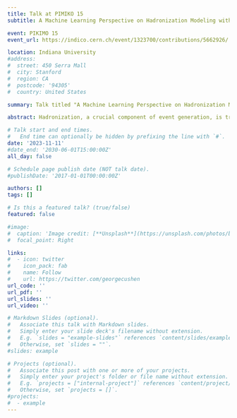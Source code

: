 ```yaml
---
title: Talk at PIMIKO 15
subtitle: A Machine Learning Perspective on Hadronization Modeling with MLHAD

event: PIKIMO 15
event_url: https://indico.cern.ch/event/1323700/contributions/5662926/

location: Indiana University
#address:
#  street: 450 Serra Mall
#  city: Stanford
#  region: CA
#  postcode: '94305'
#  country: United States

summary: Talk titled "A Machine Learning Perspective on Hadronization Modeling with MLHAD" at PIKIMO 15 hosted by the Physics Department at Indiana University in Bloomington, Indiana, United States. 

abstract: Hadronization, a crucial component of event generation, is traditionally simulated using finely-tuned empirical models. While current phenomenological models have achieved significant success in simulating this process, there remain areas where they fall short in accurately describing the underlying physics. In this talk, I will introduce MLHAD, an alternative approach that supplants the empirical model with a surrogate machine learning-based method, thereby facilitating data-trainability. I will delve into the current stage of its development and explore potential future direction.

# Talk start and end times.
#   End time can optionally be hidden by prefixing the line with `#`.
date: '2023-11-11'
#date_end: '2030-06-01T15:00:00Z'
all_day: false

# Schedule page publish date (NOT talk date).
#publishDate: '2017-01-01T00:00:00Z'

authors: []
tags: []

# Is this a featured talk? (true/false)
featured: false

#image:
#  caption: 'Image credit: [**Unsplash**](https://unsplash.com/photos/bzdhc5b3Bxs)'
#  focal_point: Right

links:
#  - icon: twitter
#    icon_pack: fab
#    name: Follow
#    url: https://twitter.com/georgecushen
url_code: ''
url_pdf: ''
url_slides: ''
url_video: ''

# Markdown Slides (optional).
#   Associate this talk with Markdown slides.
#   Simply enter your slide deck's filename without extension.
#   E.g. `slides = "example-slides"` references `content/slides/example-slides.md`.
#   Otherwise, set `slides = ""`.
#slides: example

# Projects (optional).
#   Associate this post with one or more of your projects.
#   Simply enter your project's folder or file name without extension.
#   E.g. `projects = ["internal-project"]` references `content/project/deep-learning/index.md`.
#   Otherwise, set `projects = []`.
#projects:
#  - example
---
```


